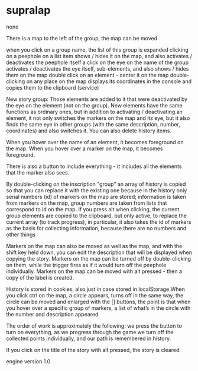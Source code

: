 # supralap
none

There is a map to the left of the group, the map can be moved 

when you click on a group name, the list of this group is expanded 
clicking on a peephole on a list item shows / hides it on the map, and also activates / deactivates the peephole itself 
a click on the eye on the name of the group activates / deactivates the eye itself, sub-elements, and also shows / hides them on the map 
double click on an element - center it on the map 
double-clicking on any place on the map displays its coordinates in the console and copies them to the clipboard (service) 

New story group: 
Those elements are added to it that were deactivated by the eye on the element (not on the group). 
New elements have the same functions as ordinary ones, but in addition to activating / deactivating an element, it not only switches the markers on the map and its eye, 
but it also finds the same eye in other groups (with the same description, number, coordinates) and also switches it. 
You can also delete history items. 

When you hover over the name of an element, it becomes foreground on the map. 
When you hover over a marker on the map, it becomes foreground. 

There is also a button to include everything - it includes all the elements that the marker also sees. 

By double-clicking on the inscription "group" an array of history is copied so that you can replace it with the existing one 
because in the history only serial numbers (id) of markers on the map are stored; information is taken from markers on the map, group numbers are taken from lists that correspond to id on the map. 
If you press alt when clicking, the current group elements are copied to the clipboard, but only active, to replace the current array (to track progress), 
in particular, it also takes the id of markers as the basis for collecting information, because there are no numbers and other things 

Markers on the map can also be moved as well as the map, and with the shift key held down, you can edit the description that will be displayed when copying the story. 
Markers on the map can be turned off by double-clicking on them, while the trigger fires as if it would turn off the peephole individually. 
Markers on the map can be moved with alt pressed - then a copy of the label is created. 

History is stored in cookies, also just in case stored in localStorage 
When you click ctrl on the map, a circle appears, turns off in the same way, the circle can be moved and enlarged with the [] buttons, the point is that when you hover over a specific group of markers, 
a list of what’s in the circle with the number and description appeared. 

The order of work is approximately the following: we press the button to turn on everything, as we progress through the game we turn off the collected points individually, and our path is remembered in history.

If you click on the title of the story with alt pressed, the story is cleared.

engine version 1.0
